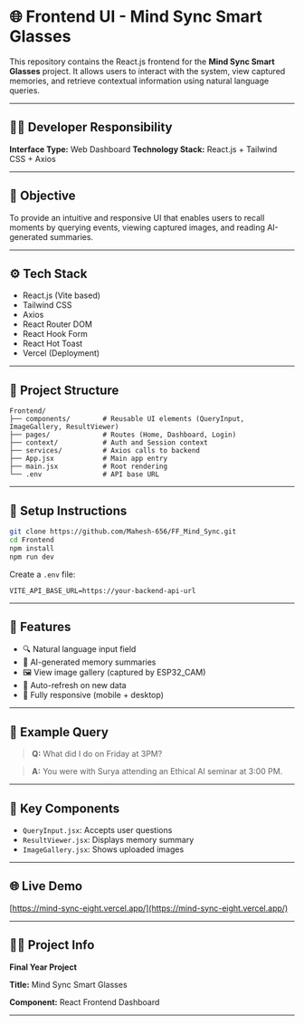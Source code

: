# 🌐 Frontend UI - Mind Sync Smart Glasses

This repository contains the React.js frontend for the **Mind Sync Smart Glasses** project. It allows users to interact with the system, view captured memories, and retrieve contextual information using natural language queries.

---

## 🧑‍💻 Developer Responsibility

**Interface Type:** Web Dashboard
**Technology Stack:** React.js + Tailwind CSS + Axios

---

## 🎯 Objective

To provide an intuitive and responsive UI that enables users to recall moments by querying events, viewing captured images, and reading AI-generated summaries.

---

## ⚙️ Tech Stack

* React.js (Vite based)
* Tailwind CSS
* Axios
* React Router DOM
* React Hook Form
* React Hot Toast
* Vercel (Deployment)

---

## 📁 Project Structure

```
Frontend/
├── components/        # Reusable UI elements (QueryInput, ImageGallery, ResultViewer)
├── pages/             # Routes (Home, Dashboard, Login)
├── context/           # Auth and Session context
├── services/          # Axios calls to backend
├── App.jsx            # Main app entry
├── main.jsx           # Root rendering
└── .env               # API base URL
```

---

## 🚀 Setup Instructions

```bash
git clone https://github.com/Mahesh-656/FF_Mind_Sync.git
cd Frontend
npm install
npm run dev
```

Create a `.env` file:

```env
VITE_API_BASE_URL=https://your-backend-api-url
```

---

## 🔌 Features

* 🔍 Natural language input field
* 🧠 AI-generated memory summaries
* 🖼️ View image gallery (captured by ESP32\_CAM)
* 🔁 Auto-refresh on new data
* 📱 Fully responsive (mobile + desktop)

---

## 🧪 Example Query

> **Q:** What did I do on Friday at 3PM?

> **A:** You were with Surya attending an Ethical AI seminar at 3:00 PM.

---

## 🧩 Key Components

* `QueryInput.jsx`: Accepts user questions
* `ResultViewer.jsx`: Displays memory summary
* `ImageGallery.jsx`: Shows uploaded images

---

## 🌐 Live Demo

[https://mind-sync-eight.vercel.app/](https://mind-sync-eight.vercel.app/)

---

## 👨‍🎓 Project Info

**Final Year Project**

**Title:** Mind Sync Smart Glasses

**Component:** React Frontend Dashboard

---

